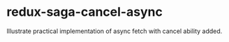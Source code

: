 # redux-saga-cancel-async
Illustrate practical implementation of async fetch with cancel ability added.
